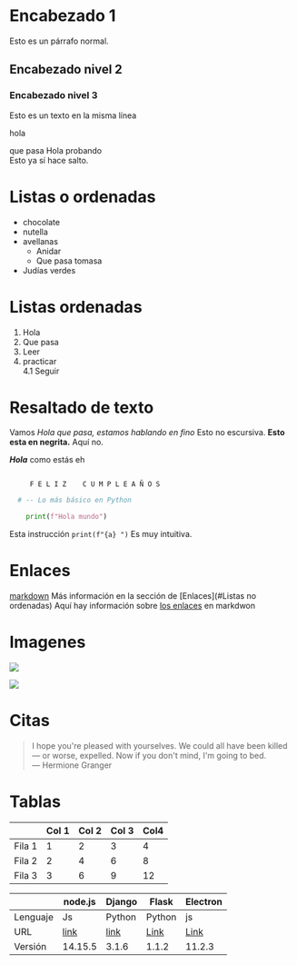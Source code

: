 # Encabezado 1

Esto es un párrafo normal.

## Encabezado nivel 2
### Encabezado nivel 3
Esto es 
un texto en 
la misma línea


hola

que pasa
 Hola probando  
 Esto ya sí hace salto.
 # Listas o ordenadas
 * chocolate
 * nutella
 * avellanas  
   * Anidar
   * Que pasa tomasa
* Judías verdes

# Listas ordenadas
 1. Hola
 2. Que pasa
 3. Leer
 4. practicar  
    4.1 Seguir
 # Resaltado de texto

 Vamos *Hola que pasa, estamos hablando en fino* Esto no escursiva.
 **Esto esta en negrita.** Aquí no.

 ***Hola*** como estás    eh
 ```

      F E L I Z    C U M P L E A Ñ O S

 ```
  ```python
    # -- Lo más básico en Python

      print(f"Hola mundo")
 ```
Esta instrucción `print(f"{a} ")` Es muy intuitiva.

# Enlaces
[markdown](https://es.wikipedia.org/wiki/Markdown)
Más información en la sección de [Enlaces](#Listas no ordenadas)
Aquí hay información sobre [los enlaces](#Enlaces) en markdwon

# Imagenes

![](Logo-urjc.png)

![](https://upload.wikimedia.org/wikipedia/commons/2/2f/CC_BY-SA_3.0.png)

# Citas

> I hope you're pleased with yourselves. We could all have been killed — or worse, expelled. Now if you don't mind, I'm going to bed.   
― Hermione Granger

# Tablas

|         | Col 1 | Col 2| Col 3| Col4 |
|---------|-------|------|------|------|
|  Fila 1 |   1   |   2  |   3  |  4   |
|  Fila 2 |   2   |   4  |   6  |  8   |
|  Fila 3 |   3   |   6  |   9  |  12  |  


|          |  node.js  | Django | Flask | Electron |
|----------|-----------|--------|-------|----------|
| Lenguaje | Js        | Python | Python| js       |
| URL      | [link](https://nodejs.org/es/) | [link](https://www.djangoproject.com/)  | [Link](https://flask.palletsprojects.com/en/1.1.x/) | [Link](https://www.electronjs.org/) |
| Versión  |  14.15.5  | 3.1.6  | 1.1.2 | 11.2.3 |
